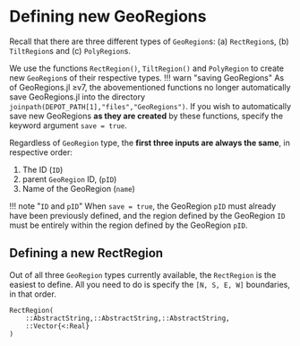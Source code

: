 # Defining new GeoRegions

Recall that there are three different types of `GeoRegion`s: (a) `RectRegion`s, (b) `TiltRegion`s and (c) `PolyRegion`s.

We use the functions `RectRegion()`, `TiltRegion()` and `PolyRegion` to create new `GeoRegion`s of their respective types.
!!! warn "saving GeoRegions"
    As of GeoRegions.jl ≥v7, the abovementioned functions no longer automatically save GeoRegions.jl into the directory `joinpath(DEPOT_PATH[1],"files","GeoRegions")`. If you wish to automatically save new GeoRegions **as they are created** by these functions, specify the keyword argument `save = true`.

Regardless of `GeoRegion` type, the **first three inputs are always the same**, in respective order:
1. The ID (`ID`)
2. parent `GeoRegion` ID, (`pID`)
3. Name of the GeoRegion (`name`)

!!! note "`ID` and `pID`"
    When `save = true`, the GeoRegion `pID` must already have been previously defined, and the region defined by the GeoRegion `ID` must be entirely within the region defined by the GeoRegion `pID`.

## Defining a new RectRegion

Out of all three `GeoRegion` types currently available, the `RectRegion` is the easiest to define. All you need to do is specify the `[N, S, E, W]` boundaries, in that order.

```@docs
RectRegion(
    ::AbstractString,::AbstractString,::AbstractString,
    ::Vector{<:Real}
)
```